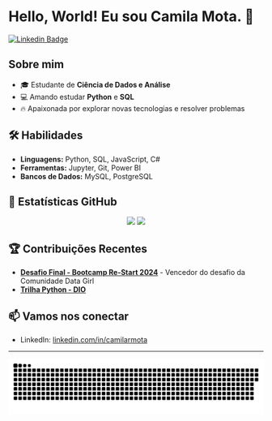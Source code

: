 # Hello, World! Eu sou Camila Mota. 👋

[![Linkedin Badge](https://img.shields.io/badge/-Camilarmota-ff69b4?style=flat-square&logo=Linkedin&logoColor=white&link=https://www.linkedin.com/in/camilarmota)](https://www.linkedin.com/in/camila-rodrigues-mota/)

## Sobre mim
- 🎓 Estudante de **Ciência de Dados e Análise**
- 💻 Amando estudar **Python** e **SQL**
- 🔥 Apaixonada por explorar novas tecnologias e resolver problemas

## 🛠️ Habilidades
- **Linguagens:** Python, SQL, JavaScript, C#
- **Ferramentas:** Jupyter, Git, Power BI
- **Bancos de Dados:** MySQL, PostgreSQL

## 🌟 Estatísticas GitHub

<p align="center">
  <img height="180em" src="https://github-readme-stats.vercel.app/api?username=Camilarmota&show_icons=true&theme=radical&title_color=ff69b4&icon_color=ff69b4&text_color=ffffff&bg_color=000000"/>
  <img height="180em" src="https://github-readme-stats.vercel.app/api/top-langs/?username=Camilarmota&layout=compact&langs_count=7&theme=radical&title_color=ff69b4&text_color=ffffff&bg_color=000000"/>
</p>

## 🏆 Contribuições Recentes
- [**Desafio Final - Bootcamp Re-Start 2024**](https://github.com/Camilarmota/Bootcamp-Re-Start-2024---Desafio-Final) - Vencedor do desafio da Comunidade Data Girl
- [**Trilha Python - DIO**](https://github.com/Camilarmota/trilha-python-dio)

## 📫 Vamos nos conectar
- LinkedIn: [linkedin.com/in/camilarmota](https://www.linkedin.com/in/camila-rodrigues-mota/)

---

![Snake animation](https://github.com/Camilarmota/Camilarmota/blob/main/github-user-contribution.svg)



